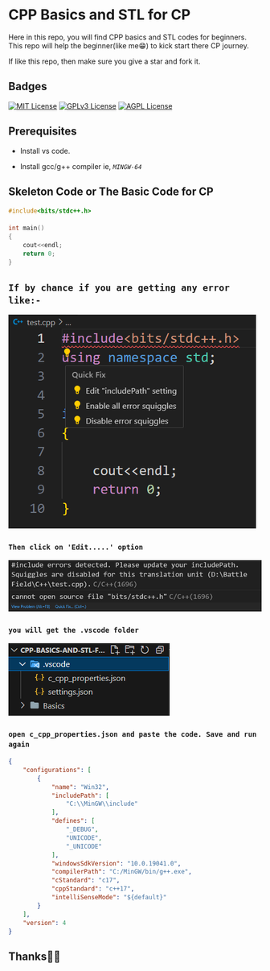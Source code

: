 # CPP Basics and STL for CP

Here in this repo, you will find CPP basics and STL codes for beginners.
This repo will help the beginner(like me😁) to kick start there CP journey.

If like this repo, then make sure you give a star and fork it.

## Badges

[![MIT License](https://img.shields.io/badge/License-MIT-green.svg)](https://choosealicense.com/licenses/mit/)
[![GPLv3 License](https://img.shields.io/badge/License-GPL%20v3-yellow.svg)](https://opensource.org/licenses/)
[![AGPL License](https://img.shields.io/badge/license-AGPL-blue.svg)](http://www.gnu.org/licenses/agpl-3.0)

## Prerequisites

- Install vs code.

- Install gcc/g++ compiler ie, *`MINGW-64`*

## Skeleton Code or The Basic Code for CP

```c++
#include<bits/stdc++.h>

int main()
{
    cout<<endl;
    return 0;
}
```
## `If by chance if you are getting any error like:- `
![Alt text](./assets/image-1.png)

### `Then click on 'Edit.....' option`
![Alt text](./assets/image.png)

### `you will get the .vscode folder`
![Alt text](./assets/image-2.png)

### `open c_cpp_properties.json and paste the code. Save and run again`

```json
{
    "configurations": [
        {
            "name": "Win32",
            "includePath": [
                "C:\\MinGW\\include"
            ],
            "defines": [
                "_DEBUG",
                "UNICODE",
                "_UNICODE"
            ],
            "windowsSdkVersion": "10.0.19041.0",
            "compilerPath": "C:/MinGW/bin/g++.exe",
            "cStandard": "c17",
            "cppStandard": "c++17",
            "intelliSenseMode": "${default}"
        }
    ],
    "version": 4
}
```

## Thanks🤝🏻